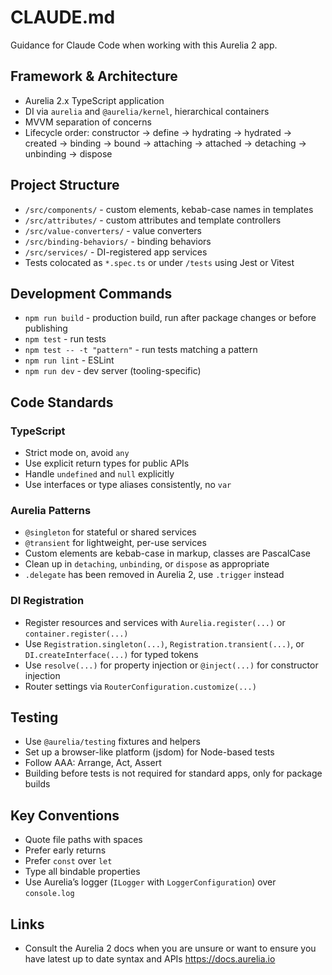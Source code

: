 # CLAUDE.md

Guidance for Claude Code when working with this Aurelia 2 app.

## Framework & Architecture

- Aurelia 2.x TypeScript application
- DI via `aurelia` and `@aurelia/kernel`, hierarchical containers
- MVVM separation of concerns
- Lifecycle order: constructor → define → hydrating → hydrated → created → binding → bound → attaching → attached → detaching → unbinding → dispose

## Project Structure

- `/src/components/` - custom elements, kebab-case names in templates
- `/src/attributes/` - custom attributes and template controllers
- `/src/value-converters/` - value converters
- `/src/binding-behaviors/` - binding behaviors
- `/src/services/` - DI-registered app services
- Tests colocated as `*.spec.ts` or under `/tests` using Jest or Vitest

## Development Commands

- `npm run build` - production build, run after package changes or before publishing
- `npm test` - run tests
- `npm test -- -t "pattern"` - run tests matching a pattern
- `npm run lint` - ESLint
- `npm run dev` - dev server (tooling-specific)

## Code Standards

### TypeScript
- Strict mode on, avoid `any`
- Use explicit return types for public APIs
- Handle `undefined` and `null` explicitly
- Use interfaces or type aliases consistently, no `var`

### Aurelia Patterns
- `@singleton` for stateful or shared services
- `@transient` for lightweight, per-use services
- Custom elements are kebab-case in markup, classes are PascalCase
- Clean up in `detaching`, `unbinding`, or `dispose` as appropriate
- `.delegate` has been removed in Aurelia 2, use `.trigger` instead

### DI Registration
- Register resources and services with `Aurelia.register(...)` or `container.register(...)`
- Use `Registration.singleton(...)`, `Registration.transient(...)`, or `DI.createInterface(...)` for typed tokens
- Use `resolve(...)` for property injection or `@inject(...)` for constructor injection
- Router settings via `RouterConfiguration.customize(...)`

## Testing
- Use `@aurelia/testing` fixtures and helpers
- Set up a browser-like platform (jsdom) for Node-based tests
- Follow AAA: Arrange, Act, Assert
- Building before tests is not required for standard apps, only for package builds

## Key Conventions
- Quote file paths with spaces
- Prefer early returns
- Prefer `const` over `let`
- Type all bindable properties
- Use Aurelia’s logger (`ILogger` with `LoggerConfiguration`) over `console.log`

## Links

- Consult the Aurelia 2 docs when you are unsure or want to ensure you have latest up to date syntax and APIs https://docs.aurelia.io
